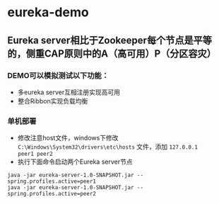 # eureka-demo
## Eureka server相比于Zookeeper每个节点是平等的，侧重CAP原则中的A（高可用）P（分区容灾）
### DEMO可以模拟测试以下功能：
 * 多eureka server互相注册实现高可用
 * 整合Ribbon实现负载均衡
 
### 单机部署
  + 修改注意host文件，windows下修改`C:\Windows\System32\drivers\etc\hosts` 文件，添加 `127.0.0.1       peer1 peer2`
  + 执行下面命令启动两个Eureka server节点 
  ```
  java -jar eureka-server-1.0-SNAPSHOT.jar --spring.profiles.active=peer1 
  java -jar eureka-server-1.0-SNAPSHOT.jar --spring.profiles.active=peer2
  ```
  
 
 
 
  
